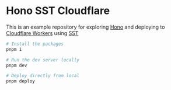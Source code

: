 # Hono SST Cloudflare

This is an example repository for exploring [Hono](https://hono.dev) and deploying to [Cloudflare Workers](https://workers.cloudflare.com/) using [SST](https://sst.dev)

```bash
# Install the packages
pnpm i

# Run the dev server locally
pnpm dev

# Deploy directly from local
pnpm deploy
```
